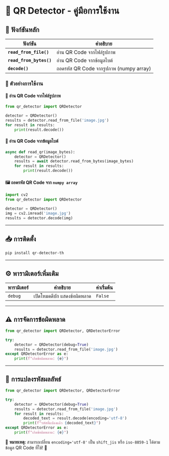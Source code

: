 # 📌 **QR Detector - คู่มือการใช้งาน**

## 🚀 **ฟังก์ชันหลัก**

| ฟังก์ชัน | คำอธิบาย |
|----------|------------|
| **`read_from_file()`** | อ่าน QR Code จากไฟล์รูปภาพ |
| **`read_from_bytes()`** | อ่าน QR Code จากข้อมูลไบต์ |
| **`decode()`** | ถอดรหัส QR Code จากรูปภาพ (numpy array) |

### 🔹 **ตัวอย่างการใช้งาน**
#### 📂 อ่าน QR Code จากไฟล์รูปภาพ
```python
from qr_detector import QRDetector

detector = QRDetector()
results = detector.read_from_file('image.jpg')
for result in results:
    print(result.decode())
```

#### 🔄 อ่าน QR Code จากข้อมูลไบต์
```python
async def read_qr(image_bytes):
    detector = QRDetector()
    results = await detector.read_from_bytes(image_bytes)
    for result in results:
        print(result.decode())
```

#### 🖼️ ถอดรหัส QR Code จาก `numpy array`
```python
import cv2
from qr_detector import QRDetector

detector = QRDetector()
img = cv2.imread('image.jpg')
results = detector.decode(img)
```

---

## 📥 **การติดตั้ง**
```bash
pip install qr-detector-th
```

---

## ⚙️ **พารามิเตอร์เพิ่มเติม**
| พารามิเตอร์ | คำอธิบาย | ค่าเริ่มต้น |
|-------------|------------|--------------|
| `debug` | เปิดโหมดดีบัก แสดงข้อผิดพลาด | `False` |

---

## ⚠️ **การจัดการข้อผิดพลาด**
```python
from qr_detector import QRDetector, QRDetectorError

try:
    detector = QRDetector(debug=True)
    results = detector.read_from_file('image.jpg')
except QRDetectorError as e:
    print(f"เกิดข้อผิดพลาด: {e}")
```

---

## 🔄 **การแปลงรหัสผลลัพธ์**
```python
from qr_detector import QRDetector, QRDetectorError

try:
    detector = QRDetector(debug=True)
    results = detector.read_from_file('image.jpg')
    for result in results:
        decoded_text = result.decode(encoding='utf-8')
        print(f"รหัสที่แปลงแล้ว {decoded_text}")
except QRDetectorError as e:
    print(f"เกิดข้อผิดพลาด: {e}")
```

📌 **หมายเหตุ:** สามารถเปลี่ยน `encoding='utf-8'` เป็น `shift_jis` หรือ `iso-8859-1` ได้ตามข้อมูล QR Code ที่ใช้! 🎯
